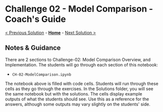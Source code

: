 # Challenge 02 - Model Comparison - Coach's Guide 

[< Previous Solution](./Solution-01.md) - **[Home](./README.md)** - [Next Solution >](./Solution-03.md)

## Notes & Guidance
There are 2 sections to Challenge-02: Model Comparison Overview, and Implementation. The students will go through each section of this notebook:
- `CH-02-ModelComparison.ipynb`
  
The notebook above is filled with code cells. Students will run through these cells as they go through the exercises. In the Solutions folder, you will see the same notebook but with the solutions. The cells display example outputs of what the students should see. Use this as a reference for the answers, although some outputs may vary slightly on the students' side. 

